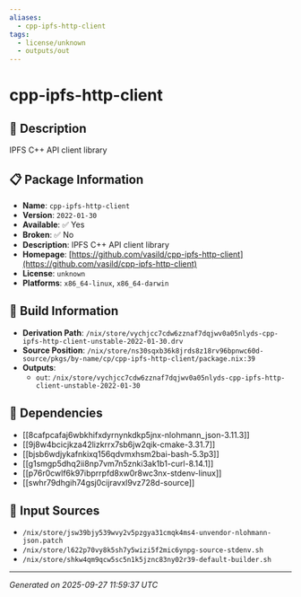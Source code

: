 ```yaml
---
aliases:
  - cpp-ipfs-http-client
tags:
  - license/unknown
  - outputs/out
---
```


# cpp-ipfs-http-client

## 📝 Description

IPFS C++ API client library

## 📋 Package Information

- **Name**: `cpp-ipfs-http-client`
- **Version**: `2022-01-30`
- **Available**: ✅ Yes
- **Broken**: ✅ No
- **Description**: IPFS C++ API client library
- **Homepage**: [https://github.com/vasild/cpp-ipfs-http-client](https://github.com/vasild/cpp-ipfs-http-client)
- **License**: `unknown`
- **Platforms**: `x86_64-linux`, `x86_64-darwin`

## 🔧 Build Information

- **Derivation Path**: `/nix/store/vychjcc7cdw6zznaf7dqjwv0a05nlyds-cpp-ipfs-http-client-unstable-2022-01-30.drv`
- **Source Position**: `/nix/store/ns30sqxb36k8jrds8z18rv96bpnwc60d-source/pkgs/by-name/cp/cpp-ipfs-http-client/package.nix:39`
- **Outputs**:
  - `out`:  `/nix/store/vychjcc7cdw6zznaf7dqjwv0a05nlyds-cpp-ipfs-http-client-unstable-2022-01-30`

## 🔗 Dependencies

- [[8cafpcafaj6wbkhifxdyrnynkdkp5jnx-nlohmann_json-3.11.3]]
- [[9j8w4bcicjkza42lizkrrx7sb6jw2qik-cmake-3.31.7]]
- [[bjsb6wdjykafnkixq156qdvmxhsm2bai-bash-5.3p3]]
- [[g1smgp5dhq2ii8np7vm7n5znki3ak1b1-curl-8.14.1]]
- [[p76r0cwlf6k97ibprrpfd8xw0r8wc3nx-stdenv-linux]]
- [[swhr79dhgih74gsj0cijravxl9vz728d-source]]

## 📁 Input Sources

- `/nix/store/jsw39bjy539wvy2v5pzgya31cmqk4ms4-unvendor-nlohmann-json.patch`
- `/nix/store/l622p70vy8k5sh7y5wizi5f2mic6ynpg-source-stdenv.sh`
- `/nix/store/shkw4qm9qcw5sc5n1k5jznc83ny02r39-default-builder.sh`

---
*Generated on 2025-09-27 11:59:37 UTC*
